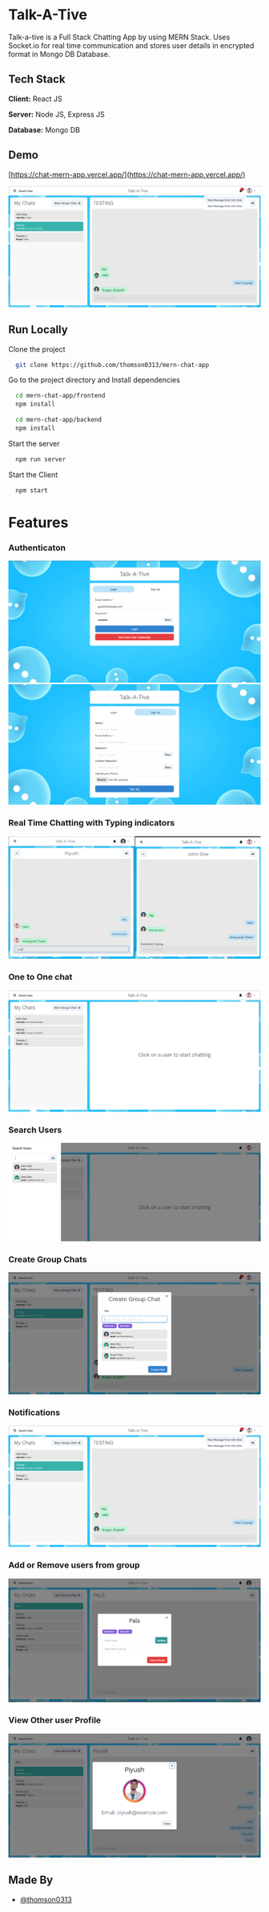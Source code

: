 
# Talk-A-Tive

Talk-a-tive is a Full Stack Chatting App by using MERN Stack.
Uses Socket.io for real time communication and stores user details in encrypted format in Mongo DB Database.
## Tech Stack

**Client:** React JS

**Server:** Node JS, Express JS

**Database:** Mongo DB
  
## Demo

[https://chat-mern-app.vercel.app/](https://chat-mern-app.vercel.app/)

![](https://github.com/thomson0313/mern-chat-app/blob/master/frontend/screenshots/group%20%2B%20notif.PNG)
## Run Locally

Clone the project

```bash
  git clone https://github.com/thomson0313/mern-chat-app
```

Go to the project directory and Install dependencies

```bash
  cd mern-chat-app/frontend
  npm install
```

```bash
  cd mern-chat-app/backend
  npm install
```

Start the server

```bash
  npm run server
```
Start the Client

```bash
  npm start
```

  
# Features

### Authenticaton
![](https://github.com/thomson0313/mern-chat-app/blob/master/frontend/screenshots/login.PNG)
![](https://github.com/thomson0313/mern-chat-app/blob/master/frontend/screenshots/signup.PNG)
### Real Time Chatting with Typing indicators
![](https://github.com/thomson0313/mern-chat-app/blob/master/frontend/screenshots/real-time.PNG)
### One to One chat
![](https://github.com/thomson0313/mern-chat-app/blob/master/frontend/screenshots/mainscreen.PNG)
### Search Users
![](https://github.com/thomson0313/mern-chat-app/blob/master/frontend/screenshots/search.PNG)
### Create Group Chats
![](https://github.com/thomson0313/mern-chat-app/blob/master/frontend/screenshots/new%20grp.PNG)
### Notifications 
![](https://github.com/thomson0313/mern-chat-app/blob/master/frontend/screenshots/group%20%2B%20notif.PNG)
### Add or Remove users from group
![](https://github.com/thomson0313/mern-chat-app/blob/master/frontend/screenshots/add%20rem.PNG)
### View Other user Profile
![](https://github.com/thomson0313/mern-chat-app/blob/master/frontend/screenshots/profile.PNG)
## Made By

- [@thomson0313](https://github.com/thomson0313)

  
